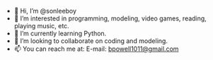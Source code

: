 - 👋 Hi, I’m @sonleeboy
- 👀 I’m interested in programming, modeling, video games, reading, playing music, etc.
- 🌱 I’m currently learning Python.
- 💞️ I’m looking to collaborate on coding and modeling.
- 📫 You can reach me at:
E-mail: bpowell1011@gmail.com

<!---
sonleeboy/sonleeboy is a ✨ special ✨ repository because its `README.md` (this file) appears on your GitHub profile.
You can click the Preview link to take a look at your changes.
--->
